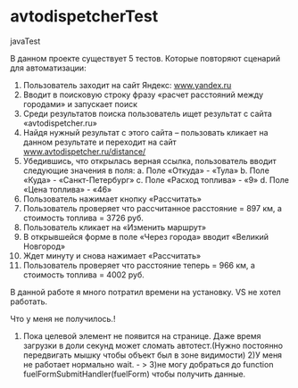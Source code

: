 # avtodispetcherTest
javaTest

В данном проекте существует 5 тестов. Которые повторяют сценарий для автоматизации:
1. Пользователь заходит на сайт Яндекс: www.yandex.ru
2. Вводит в поисковую строку фразу «расчет расстояний между городами» и запускает поиск
3. Среди результатов поиска пользователь ищет результат с сайта «avtodispetcher.ru»
4. Найдя нужный результат с этого сайта – пользовать кликает на данном результате и переходит
на сайт www.avtodispetcher.ru/distance/
5. Убедившись, что открылась верная ссылка, пользователь вводит следующие значения в поля:
a. Поле «Откуда» - «Тула»
b. Поле «Куда» - «Санкт-Петербург»
c. Поле «Расход топлива» - «9»
d. Поле «Цена топлива» - «46»
6. Пользователь нажимает кнопку «Рассчитать»
7. Пользователь проверяет что рассчитанное расстояние = 897 км, а стоимость топлива =
3726 руб.
8. Пользователь кликает на «Изменить маршрут»
9. В открывшейся форме в поле «Через города» вводит «Великий Новгород»
10. Ждет минуту и снова нажимает «Рассчитать»
11. Пользователь проверяет что расстояние теперь = 966 км, а стоимость топлива = 4002 руб.

В данной работе я много потратил времени на установку. VS не хотел работать.

Что у меня не получилось.!
1) Пока целевой элемент не появится на странице. Даже время загрузки в доли секунд может сломать автотест.(Нужно постоянно передвигать мышку чтобы объект был в зоне видимости)
2)У меня не работает нормально wait. - > 
3)не могу добраться до function fuelFormSubmitHandler(fuelForm) чтобы получить данные. 
